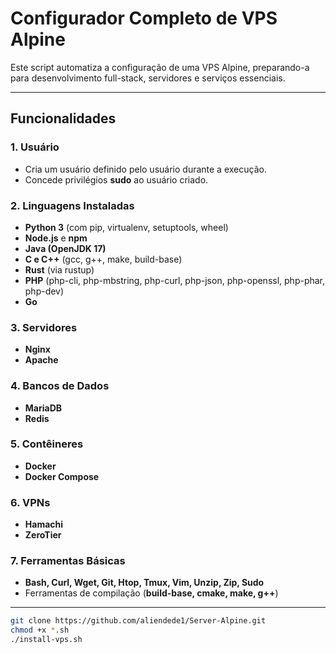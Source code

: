# Configurador Completo de VPS Alpine

Este script automatiza a configuração de uma VPS Alpine, preparando-a para desenvolvimento full-stack, servidores e serviços essenciais.  

---

## Funcionalidades

### 1. Usuário
- Cria um usuário definido pelo usuário durante a execução.
- Concede privilégios **sudo** ao usuário criado.

### 2. Linguagens Instaladas
- **Python 3** (com pip, virtualenv, setuptools, wheel)  
- **Node.js** e **npm**  
- **Java (OpenJDK 17)**  
- **C e C++** (gcc, g++, make, build-base)  
- **Rust** (via rustup)  
- **PHP** (php-cli, php-mbstring, php-curl, php-json, php-openssl, php-phar, php-dev)  
- **Go**

### 3. Servidores
- **Nginx**  
- **Apache**

### 4. Bancos de Dados
- **MariaDB**  
- **Redis**

### 5. Contêineres
- **Docker**  
- **Docker Compose**

### 6. VPNs
- **Hamachi**  
- **ZeroTier**

### 7. Ferramentas Básicas
- **Bash, Curl, Wget, Git, Htop, Tmux, Vim, Unzip, Zip, Sudo**  
- Ferramentas de compilação (**build-base, cmake, make, g++**)

---



```bash
git clone https://github.com/aliendede1/Server-Alpine.git
chmod +x *.sh
./install-vps.sh

